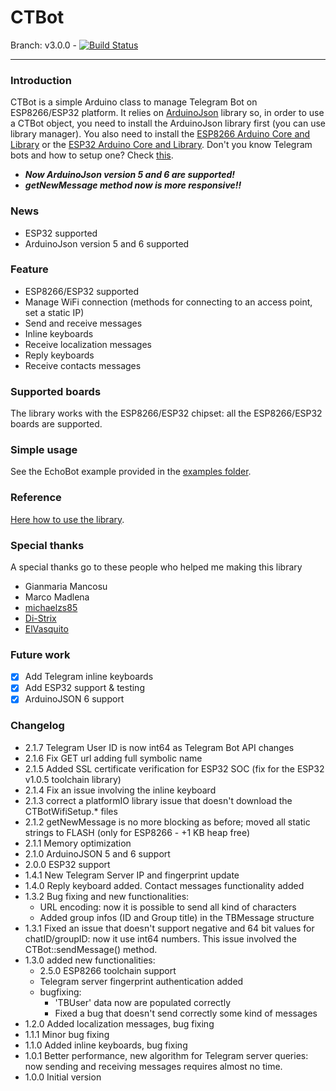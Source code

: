 # CTBot

Branch: v3.0.0 - [![Build Status](https://travis-ci.org/shurillu/CTBot.svg?branch=v3.0.0)](https://travis-ci.org/shurillu/CTBot)


___
### Introduction
CTBot is a simple Arduino class to manage Telegram Bot on ESP8266/ESP32 platform.
It relies on [ArduinoJson](https://github.com/bblanchon/ArduinoJson) library so, in order to use a CTBot object, you need to install the ArduinoJson library first (you can use library manager).
You also need to install the [ESP8266 Arduino Core and Library](https://github.com/esp8266/Arduino) or the [ESP32 Arduino Core and Library](https://github.com/espressif/arduino-esp32).
Don't you know Telegram bots and how to setup one? Check [this](https://core.telegram.org/bots#6-botfather).

+ **_Now ArduinoJson version 5 and 6 are supported!_**
+ **_getNewMessage method now is more responsive!!_**

### News
+ ESP32 supported
+ ArduinoJson version 5 and 6 supported

### Feature
+ ESP8266/ESP32 supported
+ Manage WiFi connection (methods for connecting to an access point, set a static IP)
+ Send and receive messages
+ Inline keyboards
+ Receive localization messages
+ Reply keyboards
+ Receive contacts messages

### Supported boards
The library works with the ESP8266/ESP32 chipset: all the ESP8266/ESP32 boards are supported.

### Simple usage
See the EchoBot example provided in the [examples folder](https://github.com/shurillu/CTBot/tree/master/examples).

### Reference
[Here how to use the library](https://github.com/shurillu/CTBot/blob/master/REFERENCE.md). 

### Special thanks
A special thanks go to these people who helped me making this library 
+ Gianmaria Mancosu
+ Marco Madlena
+ [michaelzs85](https://github.com/michaelzs85)
+ [Di-Strix](https://github.com/Di-Strix)
+ [ElVasquito](https://github.com/ElVasquito)

### Future work
+ [x] Add Telegram inline keyboards
+ [x] Add ESP32 support & testing
+ [x] ArduinoJSON 6 support

### Changelog
+ 2.1.7 Telegram User ID is now int64 as Telegram Bot API changes
+ 2.1.6 Fix GET url adding full symbolic name
+ 2.1.5 Added SSL certificate verification for ESP32 SOC (fix for the ESP32 v1.0.5 toolchain library)
+ 2.1.4 Fix an issue involving the inline keyboard
+ 2.1.3 correct a platformIO library issue that doesn't download the CTBotWifiSetup.* files
+ 2.1.2 getNewMessage is no more blocking as before; moved all static strings to FLASH (only for ESP8266 - +1 KB heap free)
+ 2.1.1 Memory optimization
+ 2.1.0 ArduinoJSON 5 and 6 support
+ 2.0.0 ESP32 support
+ 1.4.1 New Telegram Server IP and fingerprint update
+ 1.4.0 Reply keyboard added. Contact messages functionality added
+ 1.3.2 Bug fixing and new functionalities:
  + URL encoding: now it is possible to send all kind of characters
  + Added group infos (ID and Group title) in the TBMessage structure
+ 1.3.1 Fixed an issue that doesn't support negative and 64 bit values for chatID/groupID: now it use int64 numbers. This issue involved the CTBot::sendMessage() method.
+ 1.3.0 added new functionalities:
  + 2.5.0 ESP8266 toolchain support
  + Telegram server fingerprint authentication added
  + bugfixing:
    + 'TBUser' data now are populated correctly
    + Fixed a bug that doesn't send correctly some kind of messages
+ 1.2.0 Added localization messages, bug fixing
+ 1.1.1 Minor bug fixing
+ 1.1.0 Added inline keyboards, bug fixing
+ 1.0.1 Better performance, new algorithm for Telegram server queries: now sending and receiving messages requires almost no time.
+ 1.0.0 Initial version

